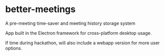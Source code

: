 # better-meetings
A pre-meeting time-saver and meeting history storage system

App built in the Electron framework for cross-platform desktop usage.

If time during hackathon, will also include a webapp version for more user options.

